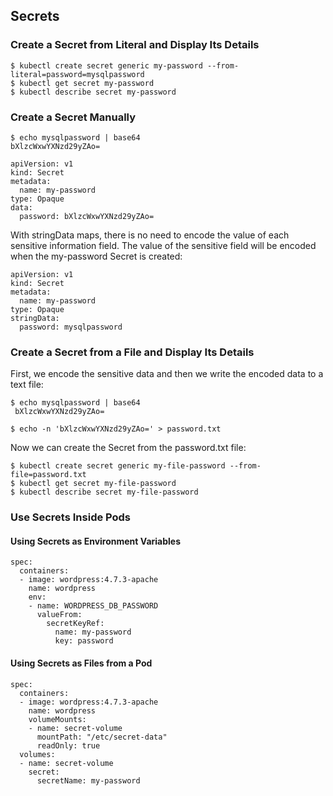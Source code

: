 ## Secrets
### Create a Secret from Literal and Display Its Details
```
$ kubectl create secret generic my-password --from-literal=password=mysqlpassword
$ kubectl get secret my-password
$ kubectl describe secret my-password
```

### Create a Secret Manually
```
$ echo mysqlpassword | base64
bXlzcWxwYXNzd29yZAo=
```
```
apiVersion: v1
kind: Secret
metadata:
  name: my-password
type: Opaque
data:
  password: bXlzcWxwYXNzd29yZAo=
```
With stringData maps, there is no need to encode the value of each sensitive information field. The value of the sensitive field will be encoded when the my-password Secret is created:

```
apiVersion: v1
kind: Secret
metadata:
  name: my-password
type: Opaque
stringData:
  password: mysqlpassword
```

### Create a Secret from a File and Display Its Details
First, we encode the sensitive data and then we write the encoded data to a text file:
```
$ echo mysqlpassword | base64
 bXlzcWxwYXNzd29yZAo=

$ echo -n 'bXlzcWxwYXNzd29yZAo=' > password.txt
```
Now we can create the Secret from the password.txt file:

```
$ kubectl create secret generic my-file-password --from-file=password.txt
$ kubectl get secret my-file-password
$ kubectl describe secret my-file-password
```

### Use Secrets Inside Pods
#### Using Secrets as Environment Variables
```
spec:
  containers:
  - image: wordpress:4.7.3-apache
    name: wordpress
    env:
    - name: WORDPRESS_DB_PASSWORD
      valueFrom:
        secretKeyRef:
          name: my-password
          key: password
```

#### Using Secrets as Files from a Pod
```
spec:
  containers:
  - image: wordpress:4.7.3-apache
    name: wordpress
    volumeMounts:
    - name: secret-volume
      mountPath: "/etc/secret-data"
      readOnly: true
  volumes:
  - name: secret-volume
    secret:
      secretName: my-password
```